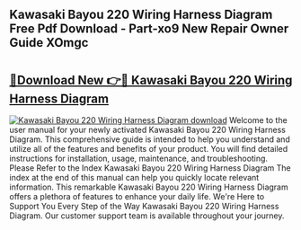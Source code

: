 ## Kawasaki Bayou 220 Wiring Harness Diagram Free Pdf Download - Part-xo9 New Repair Owner Guide XOmgc

# <h2><a href="http://dfqz9sq.blite.top/?on=Kawasaki+Bayou+220+Wiring+Harness+Diagram">🔗Download New 👉🔴 Kawasaki Bayou 220 Wiring Harness Diagram</a></h2>

[![Kawasaki Bayou 220 Wiring Harness Diagram download](https://i.imgur.com/lujVjoI.png)](http://dfqz9sq.blite.top/?on=Kawasaki+Bayou+220+Wiring+Harness+Diagram)
Welcome to the user manual for your newly activated Kawasaki Bayou 220 Wiring Harness Diagram. This comprehensive guide is intended to help you understand and utilize all of the features and benefits of your product. You will find detailed instructions for installation, usage, maintenance, and troubleshooting. Please Refer to the Index Kawasaki Bayou 220 Wiring Harness Diagram The index at the end of this manual can help you quickly locate relevant information. This remarkable Kawasaki Bayou 220 Wiring Harness Diagram offers a plethora of features to enhance your daily life. We're Here to Support You Every Step of the Way Kawasaki Bayou 220 Wiring Harness Diagram. Our customer support team is available throughout your journey.
